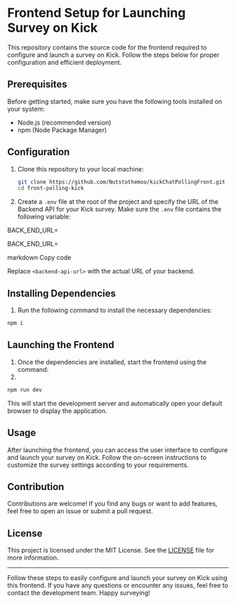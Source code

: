 # Frontend Setup for Launching Survey on Kick

This repository contains the source code for the frontend required to configure and launch a survey on Kick. Follow the steps below for proper configuration and efficient deployment.

## Prerequisites

Before getting started, make sure you have the following tools installed on your system:

- Node.js (recommended version)
- npm (Node Package Manager)

## Configuration

1. Clone this repository to your local machine:

   ```bash
   git clone https://github.com/Nutstothemoo/kickChatPollingFront.git
   cd front-polling-kick
   ```
 3. Create a `.env` file at the root of the project and specify the URL of the Backend API for your Kick survey. Make sure the `.env` file contains the following variable:

  BACK_END_URL=<backend-api-url>

  BACK_END_URL=<backend-api-url>

markdown
Copy code

Replace `<backend-api-url>` with the actual URL of your backend.

## Installing Dependencies

1. Run the following command to install the necessary dependencies:

 ```bash
npm i
 ```

## Launching the Frontend

1. Once the dependencies are installed, start the frontend using the command:
2. 
 ```bash
 npm run dev
 ```


This will start the development server and automatically open your default browser to display the application.

## Usage

After launching the frontend, you can access the user interface to configure and launch your survey on Kick. Follow the on-screen instructions to customize the survey settings according to your requirements.

## Contribution

Contributions are welcome! If you find any bugs or want to add features, feel free to open an issue or submit a pull request.

## License

This project is licensed under the MIT License. See the [LICENSE](LICENSE) file for more information.

---

Follow these steps to easily configure and launch your survey on Kick using this frontend. If you have any questions or encounter any issues, feel free to contact the development team. Happy surveying!
